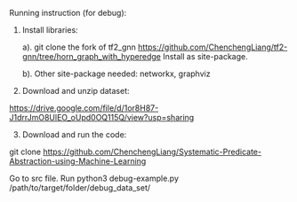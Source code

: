 Running instruction (for debug):

1. Install libraries:


    a). git clone the fork of tf2_gnn
https://github.com/ChenchengLiang/tf2-gnn/tree/horn_graph_with_hyperedge
Install as site-package.

    b). Other site-package needed: networkx, graphviz


2. Download and unzip dataset:

https://drive.google.com/file/d/1or8H87-J1drrJmO8UlEO_oUpd0OQ115Q/view?usp=sharing

3. Download and run the code:

git clone https://github.com/ChenchengLiang/Systematic-Predicate-Abstraction-using-Machine-Learning

Go to src file. Run python3 debug-example.py /path/to/target/folder/debug_data_set/


